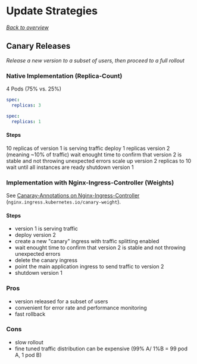 # Update Strategies

[_Back to overview_](README.md)

## Canary Releases

_Release a new version to a subset of users, then proceed to a full rollout_

### Native Implementation (Replica-Count)

4 Pods (75% vs. 25%)

```yaml
spec:
  replicas: 3
```

```yaml
spec:
  replicas: 1
```

#### Steps

10 replicas of version 1 is serving traffic
deploy 1 replicas version 2 (meaning ~10% of traffic)
wait enought time to confirm that version 2 is stable and not throwing unexpected errors
scale up version 2 replicas to 10
wait until all instances are ready
shutdown version 1

### Implementation with Nginx-Ingress-Controller (Weights)

See [Canaray-Annotations on Nginx-Ingress-Controller](https://kubernetes.github.io/ingress-nginx/user-guide/nginx-configuration/annotations/#canary) (`nginx.ingress.kubernetes.io/canary-weight`).

#### Steps

- version 1 is serving traffic
- deploy version 2
- create a new "canary" ingress with traffic splitting enabled
- wait enought time to confirm that version 2 is stable and not throwing unexpected errors
- delete the canary ingress
- point the main application ingress to send traffic to version 2
- shutdown version 1

### Pros

- version released for a subset of users
- convenient for error rate and performance monitoring
- fast rollback

### Cons

- slow rollout
- fine tuned traffic distribution can be expensive (99% A/ 1%B = 99 pod A, 1 pod B)
